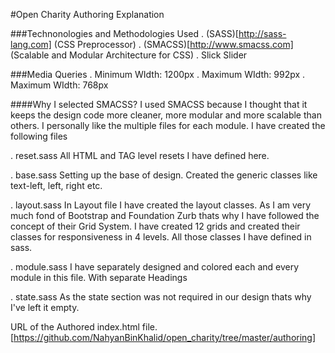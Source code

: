 #Open Charity Authoring Explanation

###Technonologies and Methodologies Used
. (SASS)[http://sass-lang.com] (CSS Preprocessor)
. (SMACSS)[http://www.smacss.com] (Scalable and Modular Architecture for CSS)
. Slick Slider

###Media Queries
. Minimum WIdth: 1200px
. Maximum WIdth: 992px
. Maximum WIdth: 768px


####Why I selected SMACSS?
I used SMACSS because I thought that it keeps the design code more cleaner, more modular and more scalable than others. I personally like the multiple files for each module.
I have created the following files

. reset.sass
All HTML and TAG level resets I have defined here.

. base.sass
Setting up the base of design. Created the generic classes like text-left, left, right etc.

. layout.sass
In Layout file I have created the layout classes. As I am very much fond of Bootstrap and Foundation Zurb thats why I have followed the concept of their Grid System. I have created 12 grids and created their classes for responsiveness in 4 levels. All those classes I have defined in sass.

. module.sass
I have separately designed and colored each and every module in this file. With separate Headings

. state.sass
As the state section was not required in our design thats why I've left it empty.

URL of the Authored index.html file.
[https://github.com/NahyanBinKhalid/open_charity/tree/master/authoring]